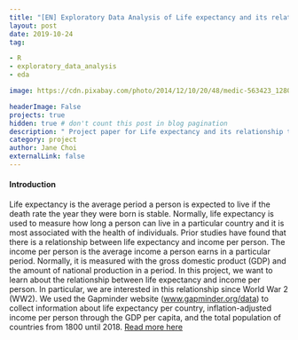 ```yaml
---
title: "[EN] Exploratory Data Analysis of Life expectancy and its relationship to income"
layout: post
date: 2019-10-24 
tag: 

- R 
- exploratory_data_analysis 
- eda

image: https://cdn.pixabay.com/photo/2014/12/10/20/48/medic-563423_1280.jpg

headerImage: False 
projects: true
hidden: true # don't count this post in blog pagination
description: " Project paper for Life expectancy and its relationship to income" 
category: project
author: Jane Choi 
externalLink: false  
---
```


#### Introduction
Life expectancy is the average period a person is expected to live if the death rate the year they were born is
stable. Normally, life expectancy is used to measure how long a person can live in a particular country and it is
most associated with the health of individuals. Prior studies have found that there is a relationship between life
expectancy and income per person. The income per person is the average income a person earns in a particular
period. Normally, it is measured with the gross domestic product (GDP) and the amount of national production
in a period. In this project, we want to learn about the relationship between life expectancy and income per
person. In particular, we are interested in this relationship since World War 2 (WW2). We used the Gapminder
website (www.gapminder.org/data) to collect information about life expectancy per country, inflation-adjusted
income per person through the GDP per capita, and the total population of countries from 1800 until 2018. [Read more here](https://github.com/jaeyoung-jane-choi/papers/blob/main/Exploratory-Data-Analysis-of-Life-expectancy-and-its-relationship-to-income.pdf)
